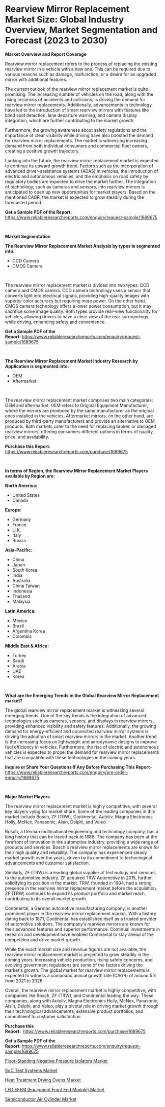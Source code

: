 <p><h1>Rearview Mirror Replacement Market Size: Global Industry Overview, Market Segmentation and Forecast (2023 to 2030)</h1></p><p><strong>Market Overview and Report Coverage</strong></p>
<p><p>Rearview mirror replacement refers to the process of replacing the existing rearview mirror in a vehicle with a new one. This can be required due to various reasons such as damage, malfunction, or a desire for an upgraded mirror with additional features.</p><p>The current outlook of the rearview mirror replacement market is quite promising. The increasing number of vehicles on the road, along with the rising instances of accidents and collisions, is driving the demand for rearview mirror replacements. Additionally, advancements in technology have led to the introduction of smart rearview mirrors with features like blind spot detection, lane departure warning, and camera display integration, which are further contributing to the market growth.</p><p>Furthermore, the growing awareness about safety regulations and the importance of clear visibility while driving have also boosted the demand for rearview mirror replacements. The market is witnessing increasing demand from both individual consumers and commercial fleet owners, creating a positive growth trajectory.</p><p>Looking into the future, the rearview mirror replacement market is expected to continue its upward growth trend. Factors such as the incorporation of advanced driver-assistance systems (ADAS) in vehicles, the introduction of electric and autonomous vehicles, and the emphasis on road safety by regulatory bodies are expected to drive the market further. The integration of technology, such as cameras and sensors, into rearview mirrors is anticipated to open up new opportunities for market players. Based on the mentioned CAGR, the market is expected to grow steadily during the forecasted period.</p></p>
<p><strong>Get a Sample PDF of the Report:</strong> <a href="https://www.reliableresearchreports.com/enquiry/request-sample/1689675">https://www.reliableresearchreports.com/enquiry/request-sample/1689675</a></p>
<p>&nbsp;</p>
<p><strong>Market Segmentation</strong></p>
<p><strong>The Rearview Mirror Replacement Market Analysis by types is segmented into:</strong></p>
<p><ul><li>CCD Camera</li><li>CMOS Camera</li></ul></p>
<p>&nbsp;</p>
<p><p>The rearview mirror replacement market is divided into two types: CCD camera and CMOS camera. CCD camera technology uses a sensor that converts light into electrical signals, providing high-quality images with superior color accuracy but requiring more power. On the other hand, CMOS camera technology offers a lower power consumption, but it may sacrifice some image quality. Both types provide rear-view functionality for vehicles, allowing drivers to have a clear view of the rear surroundings while driving, enhancing safety and convenience.</p></p>
<p><strong>Get a Sample PDF of the Report:</strong>&nbsp;<a href="https://www.reliableresearchreports.com/enquiry/request-sample/1689675">https://www.reliableresearchreports.com/enquiry/request-sample/1689675</a></p>
<p>&nbsp;</p>
<p><strong>The Rearview Mirror Replacement Market Industry Research by Application is segmented into:</strong></p>
<p><ul><li>OEM</li><li>Aftermarket</li></ul></p>
<p>&nbsp;</p>
<p><p>The rearview mirror replacement market comprises two main categories: OEM and aftermarket. OEM refers to Original Equipment Manufacturer, where the mirrors are produced by the same manufacturer as the original ones installed in the vehicles. Aftermarket mirrors, on the other hand, are produced by third-party manufacturers and provide an alternative to OEM products. Both markets cater to the need for replacing broken or damaged rearview mirrors, offering consumers different options in terms of quality, price, and availability.</p></p>
<p><strong>Purchase this Report:</strong>&nbsp; <a href="https://www.reliableresearchreports.com/purchase/1689675">https://www.reliableresearchreports.com/purchase/1689675</a></p>
<p>&nbsp;</p>
<p><strong>In terms of Region, the Rearview Mirror Replacement Market Players available by Region are:</strong></p>
<p>
    <p> <strong> North America: </strong>
        <ul>
            <li>United States</li>
            <li>Canada</li>
        </ul>
        </p> 
    <p> <strong> Europe: </strong>
        <ul>
            <li>Germany</li>
            <li>France</li>
            <li>U.K.</li>
            <li>Italy</li>
            <li>Russia</li>
        </ul>
        </p> 
    <p> <strong> Asia-Pacific: </strong>
        <ul>
            <li>China</li>
            <li>Japan</li>
            <li>South Korea</li>
            <li>India</li>
            <li>Australia</li>
            <li>China Taiwan</li>
            <li>Indonesia</li>
            <li>Thailand</li>
            <li>Malaysia</li>
        </ul>
        </p> 
    <p> <strong> Latin America: </strong>
        <ul>
            <li>Mexico</li>
            <li>Brazil</li>
            <li>Argentina Korea</li>
            <li>Colombia</li>
        </ul>
        </p> 
    <p> <strong> Middle East & Africa: </strong>
        <ul>
            <li>Turkey</li>
            <li>Saudi</li>
            <li>Arabia</li>
            <li>UAE</li>
            <li>Korea</li>
        </ul>
    </p>
    </p>
<p>&nbsp;</p>
<p><strong>What are the Emerging Trends in the Global Rearview Mirror Replacement market?</strong></p>
<p><p>The global rearview mirror replacement market is witnessing several emerging trends. One of the key trends is the integration of advanced technologies such as cameras, sensors, and displays in rearview mirrors, providing enhanced visibility and safety features. Additionally, the growing demand for energy-efficient and connected rearview mirror systems is driving the adoption of smart rearview mirrors in the market. Another trend is the increasing focus on lightweight and aerodynamic designs to improve fuel efficiency in vehicles. Furthermore, the rise of electric and autonomous vehicles is expected to propel the demand for rearview mirror replacements that are compatible with these technologies in the coming years.</p></p>
<p><strong>Inquire or Share Your Questions If Any Before Purchasing This Report</strong>- <a href="https://www.reliableresearchreports.com/enquiry/pre-order-enquiry/1689675">https://www.reliableresearchreports.com/enquiry/pre-order-enquiry/1689675</a></p>
<p>&nbsp;</p>
<p><strong>Major Market Players</strong></p>
<p><p>The rearview mirror replacement market is highly competitive, with several key players vying for market share. Some of the leading companies in this market include Bosch, ZF (TRW), Continental, Autoliv, Magna Electronics Holly, McNex, Panasonic, Aisin, Delphi, and Valeo. </p><p>Bosch, a German multinational engineering and technology company, has a long history that can be traced back to 1886. The company has been at the forefront of innovation in the automotive industry, providing a wide range of products and services. Bosch's rearview mirror replacements are known for their high quality and reliability. The company has experienced steady market growth over the years, driven by its commitment to technological advancements and customer satisfaction.</p><p>Similarly, ZF (TRW) is a leading global supplier of technology and services to the automotive industry. ZF acquired TRW Automotive in 2015, further solidifying its position in the market. TRW, founded in 1904, had a strong presence in the rearview mirror replacement market before the acquisition. ZF (TRW) continues to expand its product portfolio and market reach, contributing to its overall market growth.</p><p>Continental, a German automotive manufacturing company, is another prominent player in the rearview mirror replacement market. With a history dating back to 1871, Continental has established itself as a trusted provider of automotive solutions. The company's rearview mirrors are known for their advanced features and superior performance. Continual investments in research and development have enabled Continental to stay ahead of the competition and drive market growth.</p><p>While the exact market size and revenue figures are not available, the rearview mirror replacement market is projected to grow steadily in the coming years. Increasing vehicle production, rising safety concerns, and evolving government regulations are some of the factors driving the market's growth. The global market for rearview mirror replacements is expected to witness a compound annual growth rate (CAGR) of around 5% from 2021 to 2026.</p><p>Overall, the rearview mirror replacement market is highly competitive, with companies like Bosch, ZF (TRW), and Continental leading the way. These companies, along with Autoliv, Magna Electronics Holly, McNex, Panasonic, Aisin, Delphi, and Valeo, play a pivotal role in driving market growth through their technological advancements, extensive product portfolios, and commitment to customer satisfaction.</p></p>
<p><strong>Purchase this Report:</strong>&nbsp;&nbsp;<a href="https://www.reliableresearchreports.com/purchase/1689675">https://www.reliableresearchreports.com/purchase/1689675</a></p>
<p></p>
<p><strong>Get a Sample PDF of the Report:</strong>&nbsp;<a href="https://www.reliableresearchreports.com/enquiry/request-sample/1689675">https://www.reliableresearchreports.com/enquiry/request-sample/1689675</a></p>
<p><p><a href="https://medium.com/@mayankdeswal9588dm/floor-standing-negative-pressure-isolators-market-focuses-on-market-share-size-and-projected-abd046ef70d6">Floor-Standing Negative Pressure Isolators Market</a></p><p><a href="https://www.linkedin.com/pulse/soc-test-systems-market-share-amp-new-trends-analysis-zfoaf/">SoC Test Systems Market</a></p><p><a href="https://medium.com/@rahulv.reportprime/heat-treatment-drying-ovens-market-size-reveals-the-best-marketing-channels-in-global-industry-00aa7fd9bbee">Heat Treatment Drying Ovens Market</a></p><p><a href="https://www.linkedin.com/pulse/led-efem-equipment-front-end-module-market-size-2023--ewunf/">LED EFEM (Equipment Front End Module) Market</a></p><p><a href="https://www.linkedin.com/pulse/semiconductor-air-cylinder-market-challenges-opportunities-r459f/">Semiconductor Air Cylinder Market</a></p></p>